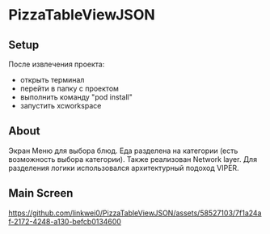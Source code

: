 # PizzaTableViewJSON

<h2>Setup</h2>

После извлечения проекта:
 - открыть терминал
 - перейти в папку с проектом
 - выполнить команду "pod install"
 - запустить xcworkspace

<h2>About</h2>
Экран Меню для выбора блюд. Еда разделена на категории (есть возможность выбора категории). Также реализован Network layer. 
Для разделения логики использовался архитектурный подоход VIPER.

<h2>Main Screen</h2>

https://github.com/linkwei0/PizzaTableViewJSON/assets/58527103/7f1a24af-2172-4248-a130-befcb0134600

